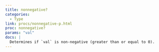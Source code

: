 ```yaml
---
title: nonnegative?
categories: 
  - Type
link: procs/nonnegative-p.html
proc: nonnegative?
params: "val"
docs: |
  Determines if `val` is non-negative (greater than or equal to 0).
---
```

